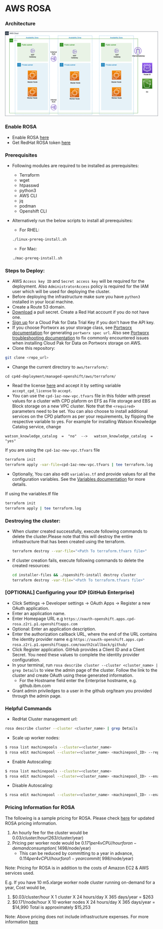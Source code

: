 # AWS ROSA

### Architecture
![ROSA_Architecture](images/AWS_ROSA.png)

### Enable ROSA
* Enable ROSA [here](https://console.aws.amazon.com/rosa/home)
* Get RedHat ROSA token [here](https://cloud.redhat.com/openshift/token/rosa)

### Prerequisites
* Following modules are required to be installed as prerequisites:
  * Terraform 
  * wget
  * htpasswd
  * python3
  * AWS CLI
  * jq
  * podman
  * Openshift CLI
 
* Alternatively run the below scripts to install all prerequisites:
  * For RHEL:
  ```bash
  ./linux-prereq-install.sh
  ```

  * For Mac:
  ```bash
  ./mac-prereq-install.sh
  ```
  
### Steps to Deploy:
* AWS `Access key ID` and `Secret access key` will be required for the deployment. Also `AdministratorAccess` policy is required for the IAM user which will be used for deploying the cluster.
* Before deploying the infrastructure make sure you have `python3` installed in your local machine.
* Create a Route 53 domain.
* [Download](https://cloud.redhat.com/openshift/install/pull-secret) a pull secret. Create a Red Hat account if you do not have one.
* [Sign up](https://www.ibm.com/account/reg/us-en/signup?formid=urx-42212) for a Cloud Pak for Data Trial Key if you don't have the API key.
* If you choose Portworx as your storage class, see [Portworx documentation](PORTWORX.md) for generating `portworx spec url`. Also see [Portworx troubleshooting documentation](PORTWORX-TROUBLESHOOTING.md) to fix commonly encountered issues when installing Cloud Pak for Data on Portworx storage on AWS.
* Clone this repository:
```bash
git clone <repo_url>
```
* Change the current directory to `aws/terraform/`:
```
cd cp4d-deployment/managed-openshift/aws/terraform/
```
* Read the license [here](https://www14.software.ibm.com/cgi-bin/weblap/lap.pl?li_formnum=L-DNAA-BZTPEW) and accept it by setting variable `accept_cpd_license` to `accept`.
* You can use the `cpd-1az-new-vpc.tfvars` file in this folder with preset values for a cluster with CPD plaform on EFS as File storage and EBS as Block storage on a new VPC cluster. Note that the `<required>` parameters need to be set. You can also choose to install additional services on the CPD platform as per your requirements, by flipping the respective variable to yes. For example for installing Watson Knowledge Catalog service, change 
```
watson_knowledge_catalog  =  "no"  -->   watson_knowledge_catalog  =  "yes"
```

If you are using the `cpd-1az-new-vpc.tfvars` file

```bash
terraform init
terraform apply -var-file=cpd-1az-new-vpc.tfvars | tee terraform.log
```

* Optionally, You can also edit `variables.tf` and provide values for all the configuration variables. See the [Variables documentation](VARIABLES.md) for more details.

If using the variables.tf file

```bash
terraform init
terraform apply | tee terraform.log
```

### Destroying the cluster:
* When cluster created successfully, execute following commands to delete the cluster.Please note that this will destroy the entire infrastructure that has been created using the terraform.
  ```bash
  terraform destroy --var-file="<Path To terraform.tfvars file>"
  ```
* If cluster creation fails, execute following commands to delete the created resources:
  ```bash
  cd installer-files && ./openshift-install destroy cluster
  terraform destroy -var-file="<Path To terraform.tfvars file>"
  ```

### [OPTIONAL] Configuring your IDP (GitHub Enterprise)
* Click Settings → Developer settings → OAuth Apps → Register a new OAuth application.
* Enter an application name.
* Enter Homepage URL e.g `https://oauth-openshift.apps.cpd-rosa.z2ri.p1.openshiftapps.com`
* Optional: Enter an application description.
* Enter the authorization callback URL, where the end of the URL contains the identity provider name e.g `https://oauth-openshift.apps.cpd-rosa.z2ri.p1.openshiftapps.com/oauth2callback/github/`
* Click Register application. GitHub provides a Client ID and a Client Secret. You need these values to complete the identity provider configuration.
* In your terminal, run `rosa describe cluster --cluster <cluster_name> | grep Details` to view the admin page of the cluster. Follow the link to the cluster and create OAuth using these generated information.
  * For the Hostname field enter the Enterprise hostname, e.g. github.ibm.com
* Grant admin priviledges to a user in the github org/team you provided through the admin page.

### Helpful Commands
* RedHat Cluster management url:
```bash
rosa describe cluster --cluster <cluster_name> | grep Details
```
* Scale up worker nodes:
```bash
$ rosa list machinepools --cluster=<cluster_name>
$ rosa edit machinepool --cluster=<cluster_name> <machinepool_ID> --replicas=<number>
```
* Enable Autoscaling:
```bash
$ rosa list machinepools --cluster=<cluster_name>
$ rosa edit machinepool --cluster=<cluster_name> <machinepool_ID> --enable-autoscaling --min-replicas=<number> --max-replicas=<number>
```
* Disable Autoscaling:
```bash
$ rosa edit machinepool --cluster=<cluster_name> <machinepool_ID> --enable-autoscaling=false --replicas=<number>
```

### Pricing Information for ROSA

The following is a sample pricing for ROSA. Please check [here](https://aws.amazon.com/rosa/pricing/) for updated ROSA pricing information. 

1. An hourly fee for the cluster would be $0.03/cluster/hour ($263/cluster/year)
2. Pricing per worker node would be $0.171 per 4vCPU/hour for on-demand consumption (~$1498/node/year)
    * This can be reduced by committing to a year in advance, $0.114 per 4vCPU/hour for a 1-year commit (~$998/node/year)

Note: Pricing for ROSA is in addition to the costs of Amazon EC2 & AWS services used.

E.g. If you have 10 m5.xlarge worker node cluster running on-demand for a year,
Cost would be,

  1. $0.03/cluster/hour X 1 cluster X 24 hours/day X 365 days/year = $263
  2. $0.171/node/hour X 10 worker nodes X 24 hours/day X 365 days/year = $14,990
  Total is approximately $15,253

Note: Above pricing does not include infrastructure expenses. For more information [here](https://aws.amazon.com/rosa/pricing/)
